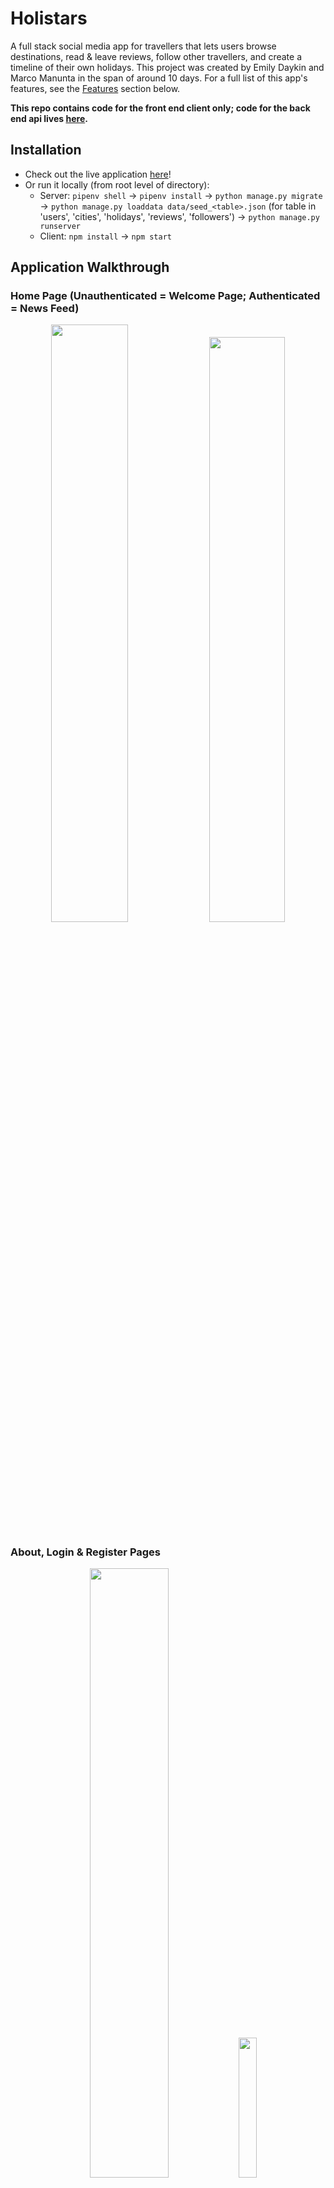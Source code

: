 # Holistars
A full stack social media app for travellers that lets users browse destinations, read & leave reviews, follow other travellers, and create a timeline of their own holidays.
This project was created by Emily Daykin and Marco Manunta in the span of around 10 days. For a full list of this app's features, see the [Features](#features) section below.

**This repo contains code for the front end client only; code for the back end api lives [here](https://github.com/frozenborder72/holistars-api).**


## Installation
- Check out the live application [here](https://holistars-099f3e.netlify.app/)!
- Or run it locally (from root level of directory):
  - Server: `pipenv shell` &#8594; `pipenv install` &#8594; `python manage.py migrate` &#8594; `python manage.py loaddata data/seed_<table>.json` (for table in 'users', 'cities', 'holidays', 'reviews', 'followers') &#8594; `python manage.py runserver`
  - Client: `npm install` &#8594; `npm start`

## Application Walkthrough
### Home Page (Unauthenticated = Welcome Page; Authenticated = News Feed)
<p align="center">
  <img src="./src/assets/readme/home_welcome.gif" width="49.5%"  />
  <img src="./src/assets/readme/home_feed.gif" width="49%"  />
</p>

### About, Login & Register Pages
<p align="center">
  <img src="./src/assets/readme/about.gif" width="50%"  />
  <img src="./src/assets/readme/login.png" width="24%"  />
  <img src="./src/assets/readme/register.gif" width="25%"  />
</p>

### Destinations 
<p align="center">
  <img src="./src/assets/readme/destinations.gif" width="90%"  />
</p>

### Personal Profile Page
<p align="center">
  <img src="./src/assets/readme/profile.gif" width="90%"  />
</p>

### Single City
<p align="center">
  <img src="./src/assets/readme/single_city.gif" width="90%"  />
</p>

### Dynamically Scrape Holiday Destination
<p align="center">
  <img src="./src/assets/readme/scraping.gif" width="90%"  />
</p>


## Tech Stack
### Front End
- React.js Framework (Single Page Application)
- Redux
- API Handling: Axios
- Pure CSS with Sass
- React-Router-Dom

### Back End
- Server: Django & Django Rest Framework
- Database: PostgreSQL
- Authentication: JSON Web Token (pyJWT)
- Scraping: Python & Beautiful Soup

### Collaboration & Development
- Git, GitHub
- Trello (project management)
- Postman (API testing)
- Miro (wireframing, planning)
- Npm & Pipenv
- Deployment:
  - Front End: Netlify
  - Back End: Heroku

## Features
- Display of all destinations, and routing to an individual city page with descriptions, top attractions, reviews and travellers
- Real time searching through all destinations by city, country, description or top attractions
- Average rating (over food, weather and culture categories) of each destination shown (created by a python property decorator in the Django model)
- Log In, Register and Log Out functionality
- Once logged in, the user can:
  - View a news feed on their home page which orders recently-reviewed/rated destinations
  - Redirect to their profile page via an icon & name that appear immediately in the navbar
  - Add a holiday to their profile timeline
  - Dynamically scrape for a holiday destination if not listed in database, then add it to the database
  - Leave a review for a destination and rate it (by food, weather and culture).
  - Follow other travellers

## Planning & Wireframing:
### Whiteboarding:
<p align="center">
  <img src="./src/assets/readme/miro_board.png" width="95%"  />
</p>

### Entity Relationship Diagram (ERD via QuickDBD)
<p align="center">
  <img src="./src/assets/readme/db_final.png" width="75%"  />
</p>

## Architecture:
### Front End: 
- React Components to compartmentalise code
- Redux-Toolkit to manage state across the entire application
- React Hooks for component state management and handling side effects
- SASS and Block-Element-Modifier (BEM) methodology
- Single Page Application (`react-router-dom`) using `Link`, `useNavigate`, `useLocation` and `useParams`
### Back End:
- 5 tables/models in PostgreSQL, only one-to-many relationships 
- All security checks (user access credentials) done in Django in the back end:
  - Email validation
  - Password encryption
  - Obscuring the password response in the database and from the client side
  - Login credentials expire after 1 day
- Data seeding of 15 user profiles, 32 pre-scraped cities, 39 holidays, 33 reviews and 9 following-follower relationships.



## Featured Code Snippets
### Front End
#### Combining Redux-Toolkit and React useState & useEffect hooks to manage the display of all vs searched cities
```
const allCitiesRedux = useSelector(selectAllCities);
const [cities, setCities] = useState(null);

const getCityAvgRating = (city) =>
  city.reviews.reduce((total, review) => total + review.avg_rating, 0) / city.reviews.length;

useEffect(() => {
  const getCityData = async () => {
    const allCities = await getAllCities();
    const shuffledCities = allCities.sort(() => 0.5 - Math.random());
    setCities(shuffledCities);
  };
  getCityData();
}, []);

const filterThroughCities = async (searchInput) => {
  if (searchInput) {
    const filteredCities = await searchCities(searchInput);
    setCities(filteredCities);
  } else {
    setCities(allCitiesRedux);
  }
};

const handleSearchChange = (e) => {
  filterThroughCities(e.target.value);
};
```

### Back End
#### The follower-following relationship between users is an intermediary table of 'User Followers' in the database structure
```
from django.db import models
from django.contrib.auth import get_user_model

User = get_user_model()

class Follower(models.Model):
    """ Followers table:
            - user = the person being followed (target)
            - follower = the user following the user
    """
    user = models.ForeignKey(User, related_name='followers',
                             on_delete=models.SET_NULL, null=True)
    follower = models.ForeignKey(User, related_name='followings',
                                 on_delete=models.SET_NULL, null=True)

    def __str__(self):
        return f'{self.follower} is following {self.user}'
```

#### Dynamically scraping Lonely Planet's search results based on users' search input ('city' & 'country') in the app
```
import requests
from unidecode import unidecode
from bs4 import BeautifulSoup


def search_lonely_planet(city_name, country_name):
    """ This function takes the POST request `{{baseURL}}/scrape/search/` data 
        when a new destination is searched, and returns a valid Lonely Planet URL.
    """

    city_name = unidecode(city_name.lower())
    country_name = unidecode(country_name.lower())

    if requests.get(f'https://www.lonelyplanet.com/{country_name}/{city_name}').status_code == 200:
        city_url_to_scrape = f'https://www.lonelyplanet.com/{country_name}/{city_name}'
        return [city_url_to_scrape]

    # If city URL on lonely-planet isn't as straighforward, SEARCH the site:

    # Bypassing Response [403] with headers:
    header = {
        "user-agent": "Mozilla/5.0 (Windows NT 10.0; Win64; x64) AppleWebKit/537.36 (KHTML, like Gecko) Chrome/74.0.3729.169 Safari/537.36",
        'referer': 'https://www.google.com/'
    }

    page = requests.get(
        f'https://www.lonelyplanet.com/search?q={city_name}', headers=header)
    soup = BeautifulSoup(page.content, 'html.parser')

    search_results = soup.find_all(
        'a', class_='jsx-1866906973 ListItemTitleLink')
    if len(search_results) == 0:
        return ''
    else:
        cities_urls_to_scrape = []
        for result in search_results:
            if (unidecode(result['href'].split('/')[0]) == country_name):
                cities_urls_to_scrape.append(
                    f"https://www.lonelyplanet.com/{result['href']}")

        return cities_urls_to_scrape
```


## Wins & Challenges

## Future Improvements